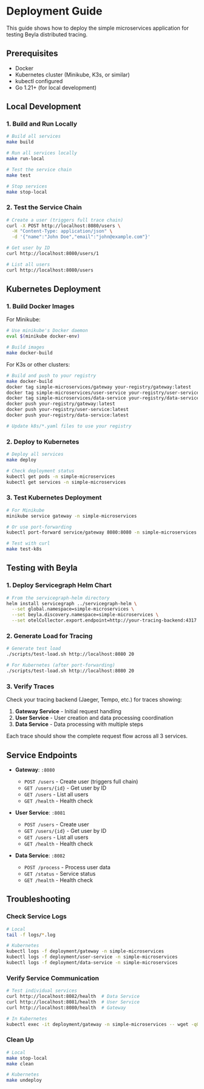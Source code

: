 # Deployment Guide

This guide shows how to deploy the simple microservices application for testing Beyla distributed tracing.

## Prerequisites

- Docker
- Kubernetes cluster (Minikube, K3s, or similar)
- kubectl configured
- Go 1.21+ (for local development)

## Local Development

### 1. Build and Run Locally

```bash
# Build all services
make build

# Run all services locally
make run-local

# Test the service chain
make test

# Stop services
make stop-local
```

### 2. Test the Service Chain

```bash
# Create a user (triggers full trace chain)
curl -X POST http://localhost:8080/users \
  -H "Content-Type: application/json" \
  -d '{"name":"John Doe","email":"john@example.com"}'

# Get user by ID
curl http://localhost:8080/users/1

# List all users
curl http://localhost:8080/users
```

## Kubernetes Deployment

### 1. Build Docker Images

For Minikube:
```bash
# Use minikube's Docker daemon
eval $(minikube docker-env)

# Build images
make docker-build
```

For K3s or other clusters:
```bash
# Build and push to your registry
make docker-build
docker tag simple-microservices/gateway your-registry/gateway:latest
docker tag simple-microservices/user-service your-registry/user-service:latest
docker tag simple-microservices/data-service your-registry/data-service:latest
docker push your-registry/gateway:latest
docker push your-registry/user-service:latest
docker push your-registry/data-service:latest

# Update k8s/*.yaml files to use your registry
```

### 2. Deploy to Kubernetes

```bash
# Deploy all services
make deploy

# Check deployment status
kubectl get pods -n simple-microservices
kubectl get services -n simple-microservices
```

### 3. Test Kubernetes Deployment

```bash
# For Minikube
minikube service gateway -n simple-microservices

# Or use port-forwarding
kubectl port-forward service/gateway 8080:8080 -n simple-microservices

# Test with curl
make test-k8s
```

## Testing with Beyla

### 1. Deploy Servicegraph Helm Chart

```bash
# From the servicegraph-helm directory
helm install servicegraph ../servicegraph-helm \
  --set global.namespace=simple-microservices \
  --set beyla.discovery.namespace=simple-microservices \
  --set otelCollector.export.endpoint=http://your-tracing-backend:4317
```

### 2. Generate Load for Tracing

```bash
# Generate test load
./scripts/test-load.sh http://localhost:8080 20

# For Kubernetes (after port-forwarding)
./scripts/test-load.sh http://localhost:8080 20
```

### 3. Verify Traces

Check your tracing backend (Jaeger, Tempo, etc.) for traces showing:

1. **Gateway Service** - Initial request handling
2. **User Service** - User creation and data processing coordination  
3. **Data Service** - Data processing with multiple steps

Each trace should show the complete request flow across all 3 services.

## Service Endpoints

- **Gateway**: `:8080`
  - `POST /users` - Create user (triggers full chain)
  - `GET /users/{id}` - Get user by ID
  - `GET /users` - List all users
  - `GET /health` - Health check

- **User Service**: `:8081`
  - `POST /users` - Create user
  - `GET /users/{id}` - Get user by ID
  - `GET /users` - List all users
  - `GET /health` - Health check

- **Data Service**: `:8082`
  - `POST /process` - Process user data
  - `GET /status` - Service status
  - `GET /health` - Health check

## Troubleshooting

### Check Service Logs

```bash
# Local
tail -f logs/*.log

# Kubernetes
kubectl logs -f deployment/gateway -n simple-microservices
kubectl logs -f deployment/user-service -n simple-microservices
kubectl logs -f deployment/data-service -n simple-microservices
```

### Verify Service Communication

```bash
# Test individual services
curl http://localhost:8082/health  # Data Service
curl http://localhost:8081/health  # User Service
curl http://localhost:8080/health  # Gateway

# In Kubernetes
kubectl exec -it deployment/gateway -n simple-microservices -- wget -qO- http://user-service:8081/health
```

### Clean Up

```bash
# Local
make stop-local
make clean

# Kubernetes
make undeploy
```
